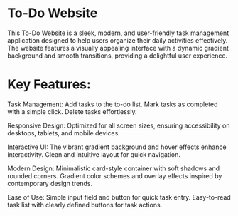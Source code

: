 #  To-Do Website
This To-Do Website is a sleek, modern, and user-friendly task management application designed to help users organize their daily activities effectively. The website features a visually appealing interface with a dynamic gradient background and smooth transitions, providing a delightful user experience.

# Key Features:

Task Management:
Add tasks to the to-do list.
Mark tasks as completed with a simple click.
Delete tasks effortlessly.

Responsive Design:
Optimized for all screen sizes, ensuring accessibility on desktops, tablets, and mobile devices.

Interactive UI:
The vibrant gradient background and hover effects enhance interactivity.
Clean and intuitive layout for quick navigation.


Modern Design:
Minimalistic card-style container with soft shadows and rounded corners.
Gradient color schemes and overlay effects inspired by contemporary design trends.


Ease of Use:
Simple input field and button for quick task entry.
Easy-to-read task list with clearly defined buttons for task actions.
